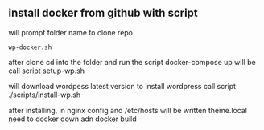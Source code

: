 ## install docker from github with script

will prompt folder name to clone repo

```
wp-docker.sh
```

after clone cd into the folder and run the script docker-compose up
will be call script setup-wp.sh

will download  wordpess latest version 
to install wordpress call script
./scripts/install-wp.sh

after installing, in nginx config and /etc/hosts will be written theme.local
need to docker down adn docker build
